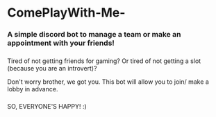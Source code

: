 # ComePlayWith-Me-
 
### A simple discord bot to manage a team or make an appointment with your friends!
###
###
Tired of not getting friends for gaming?
Or tired of not getting a slot (because you are an introvert)?

Don't worry brother, we got you. 
This bot will allow you to join/ make a lobby in advance.
###
SO, EVERYONE'S HAPPY! :)
